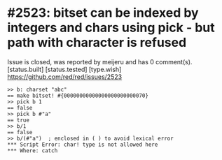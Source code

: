 
#2523: bitset can be indexed by integers and chars using pick - but path with character is refused
================================================================================
Issue is closed, was reported by meijeru and has 0 comment(s).
[status.built] [status.tested] [type.wish]
<https://github.com/red/red/issues/2523>

```
>> b: charset "abc"
== make bitset! #{00000000000000000000000070}
>> pick b 1
== false
>> pick b #"a"
== true
>> b/1
== false
>> b/(#"a")  ; enclosed in ( ) to avoid lexical error
*** Script Error: char! type is not allowed here
*** Where: catch
```



